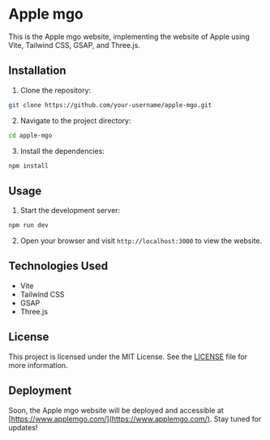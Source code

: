# Apple mgo

This is the Apple mgo website, implementing the website of Apple using Vite, Tailwind CSS, GSAP, and Three.js.

## Installation

1. Clone the repository:

```bash
git clone https://github.com/your-username/apple-mgo.git
```

2. Navigate to the project directory:

```bash
cd apple-mgo
```

3. Install the dependencies:

```bash
npm install
```

## Usage

1. Start the development server:

```bash
npm run dev
```

2. Open your browser and visit `http://localhost:3000` to view the website.

## Technologies Used

- Vite
- Tailwind CSS
- GSAP
- Three.js

## License

This project is licensed under the MIT License. See the [LICENSE](./LICENSE) file for more information.
## Deployment

Soon, the Apple mgo website will be deployed and accessible at [https://www.applemgo.com/](https://www.applemgo.com/). Stay tuned for updates!